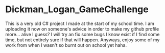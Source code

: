# Dickman_Logan_GameChallenge

This is a very old C# project I made at the start of my school time. I am uploading it now on someone's advice in order to make my github profile more... alive I guess?
I will try an fix some bugs I know exist if I find some time, but not entirely sure if that will happen.
Anyways, enjoy some of my work from when I wasn't so burnt out on school yet haha.
